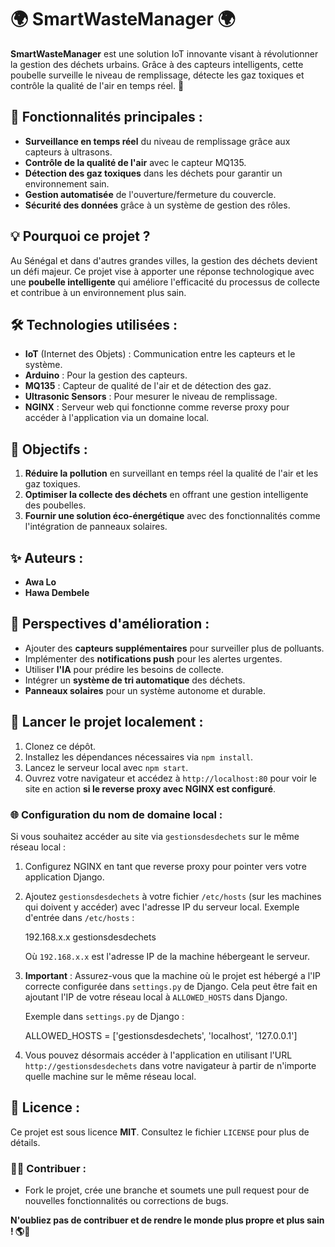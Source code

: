 # 🌍 SmartWasteManager 🌍

**SmartWasteManager** est une solution IoT innovante visant à révolutionner la gestion des déchets urbains. Grâce à des capteurs intelligents, cette poubelle surveille le niveau de remplissage, détecte les gaz toxiques et contrôle la qualité de l'air en temps réel. 🌱

## 🚀 Fonctionnalités principales :
- **Surveillance en temps réel** du niveau de remplissage grâce aux capteurs à ultrasons.
- **Contrôle de la qualité de l'air** avec le capteur MQ135.
- **Détection des gaz toxiques** dans les déchets pour garantir un environnement sain.
- **Gestion automatisée** de l'ouverture/fermeture du couvercle.
- **Sécurité des données** grâce à un système de gestion des rôles.

## 💡 Pourquoi ce projet ?
Au Sénégal et dans d'autres grandes villes, la gestion des déchets devient un défi majeur. Ce projet vise à apporter une réponse technologique avec une **poubelle intelligente** qui améliore l'efficacité du processus de collecte et contribue à un environnement plus sain.

## 🛠️ Technologies utilisées :
- **IoT** (Internet des Objets) : Communication entre les capteurs et le système.
- **Arduino** : Pour la gestion des capteurs.
- **MQ135** : Capteur de qualité de l'air et de détection des gaz.
- **Ultrasonic Sensors** : Pour mesurer le niveau de remplissage.
- **NGINX** : Serveur web qui fonctionne comme reverse proxy pour accéder à l'application via un domaine local.

## 🎯 Objectifs :
1. **Réduire la pollution** en surveillant en temps réel la qualité de l'air et les gaz toxiques.
2. **Optimiser la collecte des déchets** en offrant une gestion intelligente des poubelles.
3. **Fournir une solution éco-énergétique** avec des fonctionnalités comme l'intégration de panneaux solaires.

## ✨ Auteurs :
- **Awa Lo** 
- **Hawa Dembele** 

## 📢 Perspectives d'amélioration :
- Ajouter des **capteurs supplémentaires** pour surveiller plus de polluants.
- Implémenter des **notifications push** pour les alertes urgentes.
- Utiliser **l'IA** pour prédire les besoins de collecte.
- Intégrer un **système de tri automatique** des déchets.
- **Panneaux solaires** pour un système autonome et durable.

## 🚀 Lancer le projet localement :
1. Clonez ce dépôt.
2. Installez les dépendances nécessaires via `npm install`.
3. Lancez le serveur local avec `npm start`.
4. Ouvrez votre navigateur et accédez à `http://localhost:80` pour voir le site en action **si le reverse proxy avec NGINX est configuré**.

### 🌐 Configuration du nom de domaine local :
Si vous souhaitez accéder au site via `gestionsdesdechets` sur le même réseau local :
1. Configurez NGINX en tant que reverse proxy pour pointer vers votre application Django.
2. Ajoutez `gestionsdesdechets` à votre fichier `/etc/hosts` (sur les machines qui doivent y accéder) avec l'adresse IP du serveur local.
   Exemple d'entrée dans `/etc/hosts` :

   192.168.x.x  gestionsdesdechets

   Où `192.168.x.x` est l'adresse IP de la machine hébergeant le serveur.

3. **Important** : Assurez-vous que la machine où le projet est hébergé a l'IP correcte configurée dans `settings.py` de Django. Cela peut être fait en ajoutant l'IP de votre réseau local à `ALLOWED_HOSTS` dans Django.

   Exemple dans `settings.py` de Django :

   ALLOWED_HOSTS = ['gestionsdesdechets', 'localhost', '127.0.0.1']


4. Vous pouvez désormais accéder à l'application en utilisant l'URL `http://gestionsdesdechets` dans votre navigateur à partir de n'importe quelle machine sur le même réseau local.

## 📜 Licence :
Ce projet est sous licence **MIT**. Consultez le fichier `LICENSE` pour plus de détails.



### 🧑‍💻 Contribuer :
- Fork le projet, crée une branche et soumets une pull request pour de nouvelles fonctionnalités ou corrections de bugs.

**N'oubliez pas de contribuer et de rendre le monde plus propre et plus sain ! 🌎💚**


